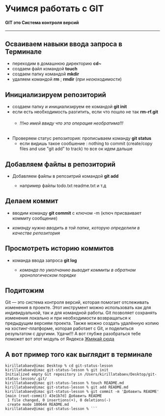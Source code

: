 #   Учимся работать с  GIT 

#### GIT это Система контроля версий
----

 Осваиваем навыки ввода запроса в Терминале
   ----
 -  переходим в домашнюю директорию **cd~**
 -  создаем файл командой    **touch**
 -  создаем папку командой   **mkdir**
 - удаляем командой **rm** ; **rmdir** (*при неоюходимости*)
   
 Инициализируем репозиторий
 ----
  - создаем папку и инициализируем ее командой **git init**
  - если есть необходимость разгитить, если что пошло не так **rm-rf.git**
       - ###### *!!!но имей ввиду что эта операция необратима!!!*
  - Проверяем статус репозитория: прописываем команду **git status**
       - если видишь такое сообшение : nothing to commit (create/copy files and use "git add" to track)  то все ок идем дальше

  Добавляем файлы в репозиторий
  ----
  - Добавляем файлы в репозитрий командой **git add**
    
    - например файлы  todo.txt  readme.txt и т.д

   Делаем коммит
   ----
  - вводим команду **git commit** с ключом -m (ключ присваивает коммиту сообщение)
      
  - *команду нужно вводить в той папке, которую определили в качестве репозитория*
    
  Просмотреть историю коммитов
   ----
  - команда ввода запроса **git log**
    
       - *команда по умолчанию выводит коммиты в обратном хронологическом порядке*

  Подитожим
   -----
    
Git — это система контроля версий, которая помогает отслеживать изменения в проекте. Этот инструмент можно использовать как для индивидуальной, так и для командной работы.
Git позволяет сохранять изменения локально и при необходимости возвращаться к предыдущим версиям проекта. Также можно создать удалённую копию на хостинг-платформе, которая работает с Git, и поделиться результатом с другими. Удачи!!! А вот глубже разобраться тебе поможет вот этот модуль от Яндекса 
[Жмякай сюда](https://practicum.yandex.ru/git-basics)


А вот пример того как выглядит в терминале
-------

```kirillatabaev@imac Desktop % mkdir git-status-lesson
kirillatabaev@imac Desktop % cd git-status-lesson 
kirillatabaev@imac git-status-lesson % git init
Initialized empty Git repository in /Users/kirillatabaev/Desktop/git-status-lesson/.git/
kirillatabaev@imac git-status-lesson % touch README.md
kirillatabaev@imac git-status-lesson % git add README.md 
kirillatabaev@imac git-status-lesson % git commit -m 'Добавить README'
[main (root-commit) 43e1b7d] Добавить README
 1 file changed, 0 insertions(+), 0 deletions(-)
 create mode 100644 README.md
kirillatabaev@imac git-status-lesson % ```
    
    
      
    
         
         
         
   






